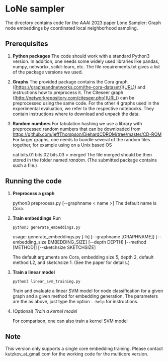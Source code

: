 # LoNe sampler 

The directory contains code for the AAAI 2023 paper Lone Sampler: Graph node embeddings by coordinated local neighborhood sampling.

## Prerequisites

1. **Python packages** 
The code should work with a standard Python3 version. In addition, one needs some widely used libraries like pandas, numpy, networkx, scikit-learn, etc. The file requirements.txt gives a list of the package versions we used.

2. **Graphs** The provided package contains the Cora graph ([https://graphsandnetworks.com/the-cora-dataset/](URL)) and instructions how to preprocess it. The Citeseer graph ([http://networkrepository.com/citeseer.php](URL)) can be preprocessed using the same code. For the other 4 graphs used in the experimental evaluation, we refer to the respective notebooks. They contain instructions where to download and unpack the data. 

3. **Random numbers**
For tabulation hashing we use a library with preprocessed random numbers that can be downloaded from [https://github.com/jeffThompson/DiehardCDROM/tree/master/CD-ROM
](URL) For larger graphs, one needs to bundle several of the random files together, for example using on a Unix based OS
    

    cat bits.01 bits.02 bits.03 > merged
The file merged should be then stored in the folder named *random*. (The submitted package contains such a file.)


## Running the code

1. **Preprocess a graph**
    
    python3 preprocess.py [--graphname < name >]
The default name is Cora.

2. **Train embeddings**
Run 

    `python3 generate_embeddings.py` 

    usage: generate_embeddings.py [-h] [--graphname [GRAPHNAME]]
                                  [--embedding_size EMBEDDING_SIZE]
                                  [--depth DEPTH] [--method [METHOD]]
                                  [--sketchsize SKETCHSIZE]
    
    The default arguments are Cora, embedding size 5, depth 2, default method L2, and sketchsize 1. (See the paper for details.)

3. **Train a linear model**

    `python3 linear_svm_training.py` 

    Train and evaluate a linear SVM model for node classification for a given graph and a given method for embedding generation. The parameters are the as above, just type the option `--help` for instructions.

4. (Optional) *Train a kernel model*

    For comparison, one can also train a kernel SVM model

## Note 
This version only supports a single core embedding training. Please contact kutzkov_at_gmail.com for the working code for the multicore version.

